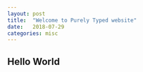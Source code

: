 ```yaml
---
layout: post
title:  "Welcome to Purely Typed website"
date:   2018-07-29
categories: misc
---
```


Hello World
-----------
